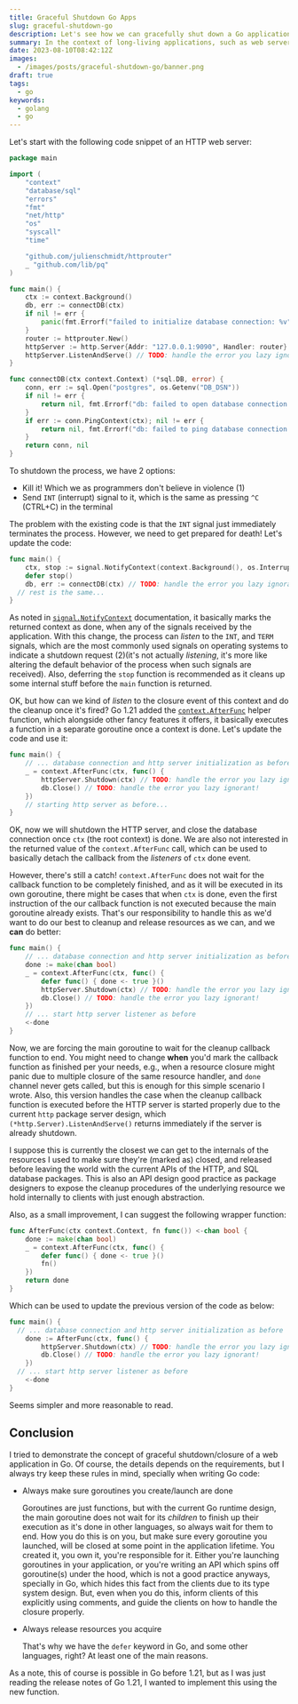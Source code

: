 ```yaml
---
title: Graceful Shutdown Go Apps
slug: graceful-shutdown-go
description: Let's see how we can gracefully shut down a Go application.
summary: In the context of long-living applications, such as web servers, it's a good practice to close, and release resources acquired upon application shut down. In this post I'm going to demonstrate how it can be done in the context of a simple typical web server application using Go 1.21, which was just released a few days ago.
date: 2023-08-10T08:42:12Z
images:
  - /images/posts/graceful-shutdown-go/banner.png
draft: true
tags:
  - go
keywords:
  - golang
  - go
---
```


Let's start with the following code snippet of an HTTP web server:

```go
package main

import (
	"context"
	"database/sql"
	"errors"
	"fmt"
	"net/http"
	"os"
	"syscall"
	"time"

	"github.com/julienschmidt/httprouter"
	_ "github.com/lib/pq"
)

func main() {
	ctx := context.Background()
	db, err := connectDB(ctx)
	if nil != err {
		panic(fmt.Errorf("failed to initialize database connection: %v", err))
	}
	router := httprouter.New()
	httpServer := http.Server{Addr: "127.0.0.1:9090", Handler: router}
	httpServer.ListenAndServe() // TODO: handle the error you lazy ignorant!
}

func connectDB(ctx context.Context) (*sql.DB, error) {
	conn, err := sql.Open("postgres", os.Getenv("DB_DSN"))
	if nil != err {
		return nil, fmt.Errorf("db: failed to open database connection: %v", err)
	}
	if err := conn.PingContext(ctx); nil != err {
		return nil, fmt.Errorf("db: failed to ping database connection: %v", err)
	}
	return conn, nil
}
```

To shutdown the process, we have 2 options:

- Kill it! Which we as programmers don't believe in violence (1)
- Send `INT` (interrupt) signal to it, which is the same as pressing `^C` (CTRL+C) in the terminal

The problem with the existing code is that the `INT` signal just immediately terminates the process. However, we need to get prepared for death! Let's update the code:

```go
func main() {
	ctx, stop := signal.NotifyContext(context.Background(), os.Interrupt, syscall.SIGTERM)
	defer stop()
	db, err := connectDB(ctx) // TODO: handle the error you lazy ignorant!
  // rest is the same...
}
```

As noted in [`signal.NotifyContext`](https://pkg.go.dev/os/signal#NotifyContext) documentation, it basically marks the returned context as done, when any of the signals received by the application. With this change, the process can _listen_ to the `INT`, and `TERM` signals, which are the most commonly used signals on operating systems to indicate a shutdown request (2)(it's not actually _listening_, it's more like altering the default behavior of the process when such signals are received). Also, deferring the `stop` function is recommended as it cleans up some internal stuff before the `main` function is returned.

OK, but how can we kind of _listen_ to the closure event of this context and do the cleanup once it's fired? Go 1.21 added the [`context.AfterFunc`](https://pkg.go.dev/context#AfterFunc) helper function, which alongside other fancy features it offers, it basically executes a function in a separate goroutine once a context is done. Let's update the code and use it:

```go
func main() {
	// ... database connection and http server initialization as before
	_ = context.AfterFunc(ctx, func() {
		httpServer.Shutdown(ctx) // TODO: handle the error you lazy ignorant!
		db.Close() // TODO: handle the error you lazy ignorant!
	})
	// starting http server as before...
}
```

OK, now we will shutdown the HTTP server, and close the database connection once `ctx` (the root context) is done. We are also not interested in the returned value of the `context.AfterFunc` call, which can be used to basically detach the callback from the _listeners_ of `ctx` done event.

However, there's still a catch! `context.AfterFunc` does not wait for the callback function to be completely finished, and as it will be executed in its own goroutine, there might be cases that when `ctx` is done, even the first instruction of the our callback function is not executed because the main goroutine already exists. That's our responsibility to handle this as we'd want to do our best to cleanup and release resources as we can, and we **can** do better:


```go
func main() {
	// ... database connection and http server initialization as before
	done := make(chan bool)
	_ = context.AfterFunc(ctx, func() {
		defer func() { done <- true }()
		httpServer.Shutdown(ctx) // TODO: handle the error you lazy ignorant!
		db.Close() // TODO: handle the error you lazy ignorant!
	})
	// ... start http server listener as before
	<-done
}
```

Now, we are forcing the main goroutine to wait for the cleanup callback function to end. You might need to change **when** you'd mark the callback function as finished per your needs, e.g., when a resource closure might panic due to multiple closure of the same resource handler, and `done` channel never gets called, but this is enough for this simple scenario I wrote. Also, this version handles the case when the cleanup callback function is executed before the HTTP server is started properly due to the current `http` package server design, which `(*http.Server).ListenAndServe()` returns immediately if the server is already shutdown.

I suppose this is currently the closest we can get to the internals of the resources I used to make sure they're (marked as) closed, and released before leaving the world with the current APIs of the HTTP, and SQL database packages. This is also an API design good practice as package designers to expose the cleanup procedures of the underlying resource we hold internally to clients with just enough abstraction.

Also, as a small improvement, I can suggest the following wrapper function:

```go
func AfterFunc(ctx context.Context, fn func()) <-chan bool {
	done := make(chan bool)
	_ = context.AfterFunc(ctx, func() {
		defer func() { done <- true }()
		fn()
	})
	return done
}
```

Which can be used to update the previous version of the code as below:

```go
func main() {
  // ... database connection and http server initialization as before
	done := AfterFunc(ctx, func() {
		httpServer.Shutdown(ctx) // TODO: handle the error you lazy ignorant!
		db.Close() // TODO: handle the error you lazy ignorant!
	})
  // ... start http server listener as before
	<-done
}
```

Seems simpler and more reasonable to read.

## Conclusion

I tried to demonstrate the concept of graceful shutdown/closure of a web application in Go. Of course, the details depends on the requirements, but I always try keep these rules in mind, specially when writing Go code:

- Always make sure goroutines you create/launch are done

    Goroutines are just functions, but with the current Go runtime design, the main goroutine does not wait for its _children_ to finish up their execution as it's done in other languages, so always wait for them to end. How you do this is on you, but make sure every goroutine you launched, will be closed at some point in the application lifetime. You created it, you own it, you're responsible for it. Either you're launching goroutines in your application, or you're writing an API which spins off goroutine(s) under the hood, which is not a good practice anyways, specially in Go, which hides this fact from the clients due to its type system design. But, even when you do this, inform clients of this explicitly using comments, and guide the clients on how to handle the closure properly.

- Always release resources you acquire

    That's why we have the `defer` keyword in Go, and some other languages, right? At least one of the main reasons.

As a note, this of course is possible in Go before 1.21, but as I was just reading the release notes of Go 1.21, I wanted to implement this using the new function.
